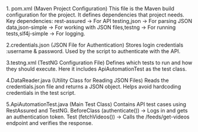 1️. pom.xml (Maven Project Configuration)
This file is the Maven build configuration for the project.
It defines dependencies that project needs.
Key dependencies:
rest-assured → For API testing,json → For parsing JSON data,json-simple → For working with JSON files,testng → For running tests,slf4j-simple → For logging.

2.credentials.json (JSON File for Authentication)
Stores login credentials :username & password.
Used by the script to authenticate with the API.

3.testng.xml (TestNG Configuration File)
Defines which tests to run and how they should execute.
Here it includes ApiAutomationTest as the test class.

4.DataReader.java (Utility Class for Reading JSON Files)
Reads the credentials.json file and returns a JSON object.
Helps avoid hardcoding credentials in the test script.

5.ApiAutomationTest.java (Main Test Class)
Contains API test cases using RestAssured and TestNG.
BeforeClass (authenticate()) → Logs in and gets an authentication token.
Test (fetchVideos()) → Calls the /feeds/get-videos endpoint and verifies the response.
